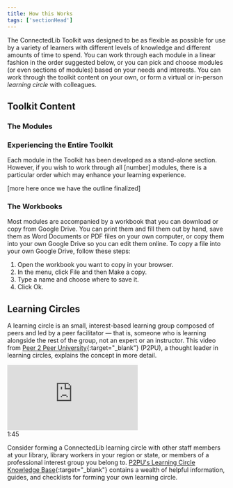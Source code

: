 ```yaml
---
title: How this Works
tags: ['sectionHead']
---
```



The ConnectedLib Toolkit was designed to be as flexible as possible for use by a variety of learners with different levels of knowledge and different amounts of time to spend. You can work through each module in a linear fashion in the order suggested below, or you can pick and choose modules (or even sections of modules) based on your needs and interests. You can work through the toolkit content on your own, or form a virtual or in-person *learning circle* with colleagues. 

## Toolkit Content

### The Modules

### Experiencing the Entire Toolkit

Each module in the Toolkit has been developed as a stand-alone section. However, if you wish to work through all [number] modules, there is a particular order which may enhance your learning experience. 

[more here once we have the outline finalized]

### The Workbooks

Most modules are accompanied by a workbook that you can download or copy from Google Drive. You can print them and fill them out by hand, save them as Word Documents or PDF files on your own computer, or copy them into your own Google Drive so you can edit them online. To copy a file into your own Google Drive, follow these steps:

1. Open the workbook you want to copy in your browser.
2. In the menu, click File and then Make a copy.
3. Type a name and choose where to save it.
4. Click Ok.

## Learning Circles

A learning circle is an small, interest-based learning group composed of peers and led by a peer facilitator — that is, someone who is learning alongside the rest of the group, not an expert or an instructor. This video from [Peer 2 Peer University](https://www.p2pu.org/){:target="_blank"} (P2PU), a thought leader in learning circles, explains the concept in more detail. 

<iframe src="https://www.youtube.com/embed/s8w9IKiuyys" frameborder="0" allow="autoplay; encrypted-media" allowfullscreen></iframe>
<div class="videotime" style="float:none;">1:45</div>

Consider forming a ConnectedLib learning circle with other staff members at your library, library workers in your region or state, or members of a professional interest group you belong to. [P2PU's Learning Circle Knowledge Base](https://docs.p2pu.org/){:target="_blank"} contains a wealth of helpful information, guides, and checklists for forming your own learning circle. 

